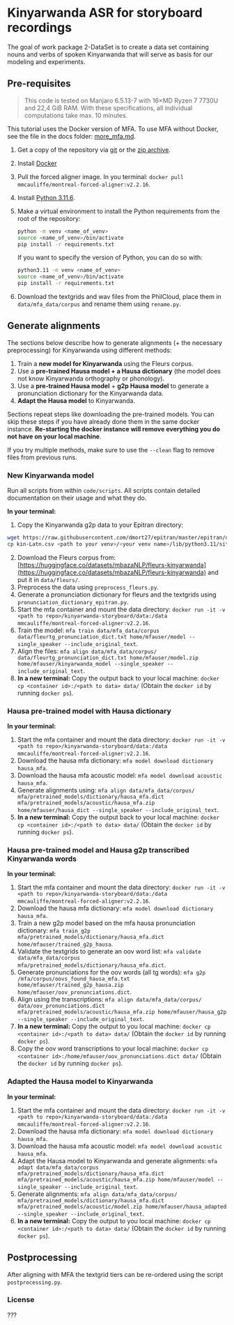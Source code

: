 # Kinyarwanda ASR for storyboard recordings

The goal of work package 2-DataSet is to create a data set containing nouns and verbs of spoken Kinyarwanda that will serve as basis for our modeling and experiments.

## Pre-requisites
>
> This code is tested on Manjaro 6.5.13-7 with 16×MD Ryzen 7 7730U and 22,4 GiB RAM.
> With these specifications, all individual computations take max. 10 minutes.

This tutorial uses the Docker version of MFA. To use MFA without Docker, see the file in the docs folder: [more_mfa.md](docs/more_mfa.md).

1. Get a copy of the repository via [git](https://docs.github.com/en/repositories/creating-and-managing-repositories/cloning-a-repository) or the [zip archive](https://github.com/ansost/kinyarwanda-storyboard/archive/refs/heads/main.zip).
2. Install [Docker](https://docs.docker.com/get-docker/)
3. Pull the forced aligner image. In you terminal: `docker pull mmcauliffe/montreal-forced-aligner:v2.2.16`.
4. Install [Python 3.11.6](https://www.python.org/downloads/release/python-3116/).
5. Make a virtual environment to install the Python requirements from the root of the repository:

    ```sh
    python -m venv <name_of_venv>
    source <name_of_venv>/bin/activate
    pip install -r requirements.txt
    ```

    If you want to specify the version of Python, you can do so with:

    ```sh
    python3.11 -m venv <name_of_venv>
    source <name_of_venv>/bin/activate
    pip install -r requirements.txt
    ```

6. Download the textgrids and wav files from the PhilCloud, place them in `data/mfa_data/corpus` and rename them using `rename.py`.

## Generate alignments

The sections below describe how to generate alignments (+ the necessary preprocessing) for Kinyarwanda using different methods:

1. Train a **new model for Kinyarwanda** using the Fleurs corpus.
2. Use a **pre-trained Hausa model + a Hausa dictionary** (the model does not know Kinyarwanda orthography or phonology).
3. Use a **pre-trained Hausa model** + **g2p Hausa model** to generate a pronunciation dictionary for the Kinyarwanda data.
4. **Adapt the Hausa model** to Kinyarwanda.

Sections repeat steps like downloading the pre-trained models. You can skip these steps if you have already done them in the same docker instance. **Re-starting the docker instance will remove everything you do not have on your local machine**.

If you try multiple methods, make sure to use the `--clean` flag to remove files from previous runs.

### New Kinyarwanda model

Run all scripts from within `code/scripts`. All scripts contain detailed documentation on their usage and what they do.

**In your terminal:**

1. Copy the Kinyarwanda g2p data to your Epitran directory:

```sh
wget https://raw.githubusercontent.com/dmort27/epitran/master/epitran/data/map/kin-Latn.csv
cp kin-Latn.csv <path to your venv>/<your venv name>/lib/python3.11/site-packages/epitran/data/space
```

2. Download the Fleurs corpus from: [https://huggingface.co/datasets/mbazaNLP/fleurs-kinyarwanda](https://huggingface.co/datasets/mbazaNLP/fleurs-kinyarwanda) and put it in `data/fleurs/`.
3. Preprocess the data using `preprocess_fleurs.py`.
4. Generate a pronunciation dictionary for fleurs and the textgrids using `pronunciation_dictionary_epitran.py`.
5. Start the mfa container and mount the data directory: `docker run -it -v <path to repo>/kinyarwanda-storyboard/data:/data mmcauliffe/montreal-forced-aligner:v2.2.16`.
6. Train the model: `mfa train data/mfa_data/corpus data/fleurtg_pronunciation_dict.txt home/mfauser/model --single_speaker --include_original_text`.
7. Align the files: `mfa align data/mfa_data/corpus/ data/fleurtg_pronunciation_dict.txt home/mfauser/model.zip home/mfauser/kinyarwanda_model --single_speaker --include_original_text`.
8. **In a new terminal:** Copy the output back to your local machine: `docker cp <container id>:/<path to data> data/` (Obtain the `docker id` by running `docker ps`).

### Hausa pre-trained model with Hausa dictionary

**In your terminal:**

1. Start the mfa container and mount the data directory: `docker run -it -v <path to repo>/kinyarwanda-storyboard/data:/data mmcauliffe/montreal-forced-aligner:v2.2.16`.
2. Download the hausa mfa dictionary: `mfa model download dictionary hausa_mfa`.
3. Download the hausa mfa acoustic model: `mfa model download acoustic hausa_mfa`.
4. Generate alignments using: `mfa align data/mfa_data/corpus/ mfa/pretrained_models/dictionary/hausa_mfa.dict mfa/pretrained_models/acoustic/hausa_mfa.zip home/mfauser/hausa_dict --single_speaker --include_original_text`.
5. **In a new terminal:** Copy the output back to your local machine: `docker cp <container id>:/<path to data> data/` (Obtain the `docker id` by running `docker ps`).

### Hausa pre-trained model and Hausa g2p transcribed Kinyarwanda words

**In your terminal:**

1. Start the mfa container and mount the data directory: `docker run -it -v <path to repo>/kinyarwanda-storyboard/data:/data mmcauliffe/montreal-forced-aligner:v2.2.16`.
2. Download the hausa mfa dictionary: `mfa model download dictionary hausa_mfa`.
3. Train a new g2p model based on the mfa hausa pronunciation dictionary: `mfa train_g2p mfa/pretrained_models/dictionary/hausa_mfa.dict home/mfauser/trained_g2p_hausa`.
4. Validate the textgrids to generate an oov word list: `mfa validate data/mfa_data/corpus mfa/pretrained_models/dictionary/hausa_mfa.dict`.
5. Generate pronunciations for the oov words (all tg words): `mfa g2p /mfa/corpus/oovs_found_hausa_mfa.txt home/mfauser/trained_g2p_hausa.zip home/mfauser/oov_pronunciations.dict`.
6. Align using the transcriptions: `mfa align data/mfa_data/corpus/ data/oov_pronunciations.dict mfa/pretrained_models/acoustic/hausa_mfa.zip home/mfauser/hausa_g2p --single_speaker --include_original_text`.
7. **In a new terminal:** Copy the output to you local machine: `docker cp <container id>:/<path to data> data/` (Obtain the `docker id` by running `docker ps`).
8. Copy the oov word transcriptions to your local machine: `docker cp <container id>:/home/mfauser/oov_pronunciations.dict data/` (Obtain the `docker id` by running `docker ps`).

### Adapted the Hausa model to Kinyarwanda

**In your terminal:**

1. Start the mfa container and mount the data directory: `docker run -it -v <path to repo>/kinyarwanda-storyboard/data:/data mmcauliffe/montreal-forced-aligner:v2.2.16`.
2. Download the hausa mfa dictionary: `mfa model download dictionary hausa_mfa`.
3. Download the hausa mfa acoustic model: `mfa model download acoustic hausa_mfa`.
4. Adapt the Hausa model to Kinyarwanda and generate alignments: `mfa adapt data/mfa_data/corpus mfa/pretrained_models/dictionary/hausa_mfa.dict mfa/pretrained_models/acoustic/hausa_mfa.zip home/mfauser/model --single_speaker --include_original_text`.
5. Generate alignments: `mfa align data/mfa_data/corpus/ mfa/pretrained_models/dictionary/hausa_mfa.dict mfa/pretrained_models/acoustic/model.zip home/mfauser/hausa_adapted --single_speaker --include_original_text`.
6. **In a new terminal:** Copy the output to you local machine: `docker cp <container id>:/<path to data> data/` (Obtain the `docker id` by running `docker ps`).

## Postprocessing

After aligning with MFA the textgrid tiers can be re-ordered using the script `postprocessing.py`.

### License

???
